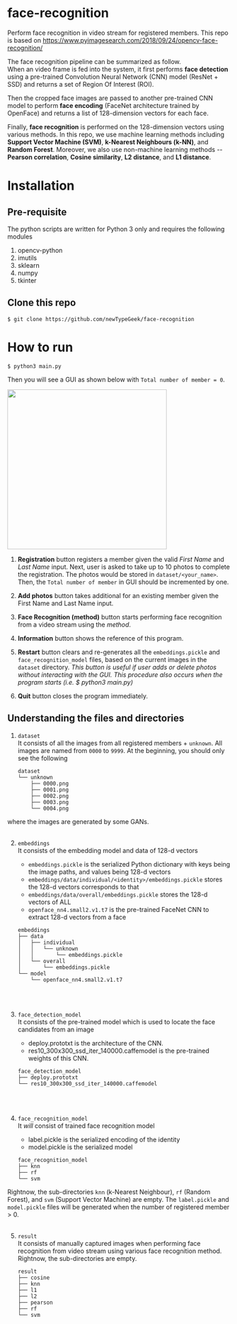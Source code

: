 # face-recognition
Perform face recognition in video stream for registered members. This repo is based on https://www.pyimagesearch.com/2018/09/24/opencv-face-recognition/<br>

The face recognition pipeline can be summarized as follow. <br>
When an video frame is fed into the system, it first performs **face detection** using a pre-trained Convolution Neural Network (CNN) model (ResNet + SSD) and returns a set of Region Of Interest (ROI). <br>

Then the cropped face images are passed to another pre-trained CNN model to perform **face encoding** (FaceNet architecture trained by OpenFace) and returns a list of 128-dimension vectors for each face.<br>

Finally, **face recognition** is performed on the 128-dimension vectors using various methods. In this repo, we use machine learning methods including **Support Vector Machine (SVM)**, **k-Nearest Neighbours (k-NN)**, and **Random Forest**. Moreover, we also use non-machine learning methods -- **Pearson correlation**, **Cosine similarity**, **L2 distance**, and **L1 distance**.

# Installation
## Pre-requisite
The python scripts are written for Python 3 only and requires the following modules <br>
1. opencv-python
2. imutils
3. sklearn
4. numpy
5. tkinter

## Clone this repo
`$ git clone https://github.com/newTypeGeek/face-recognition`

# How to run
`$ python3 main.py`

Then you will see a GUI as shown below with `Total number of member = 0`.<br>

<img src="https://github.com/newTypeGeek/face-recognition/blob/master/gui.png" width="360">

1. **Registration** button registers a member given the valid *First Name* and *Last Name* input. Next, user is asked to
   take up to 10 photos to complete the registration. The photos would be stored in `dataset/<your_name>`. Then, the `Total number of member` in GUI should be incremented by one.

2. **Add photos** button takes additional for an existing member given the First Name and Last Name input.

3. **Face Recognition (method)** button starts performing face recognition from a video stream using the *method*.

4. **Information** button shows the reference of this program.

5. **Restart** button clears and re-generates all the `embeddings.pickle` and `face_recognition_model` files, based on the current images in the `dataset` directory.
*This button is useful if user adds or delete photos without interacting with the GUI.
This procedure also occurs when the program starts (i.e. $ python3 main.py)*

6. **Quit** button closes the program immediately.



## Understanding the files and directories
1. `dataset` <br> 
It consists of all the images from all registered members + `unknown`.
All images are named from `0000` to `9999`. At the beginning, you should only see the following
    ```
    dataset
    └── unknown
        ├── 0000.png
        ├── 0001.png
        ├── 0002.png
        ├── 0003.png
        └── 0004.png
    ```
where the images are generated by some GANs.<br><br>


2. `embeddings` <br>
    It consists of the embedding model and data of 128-d vectors
    - `embeddings.pickle` is the serialized Python dictionary with keys being the image paths, and values being 128-d vectors
    - `embeddings/data/individual/<identity>/embeddings.pickle` stores the 128-d vectors
      corresponds to that <identity>
    - `embeddings/data/overall/embeddings.pickle` stores the 128-d vectors of ALL <identity>
    - `openface_nn4.small2.v1.t7` is the pre-trained FaceNet CNN to extract 128-d vectors from a face
    ```
    embeddings
    ├── data
    │   ├── individual
    │   │   └── unknown
    │   │       └── embeddings.pickle
    │   └── overall
    │       └── embeddings.pickle
    └── model
        └── openface_nn4.small2.v1.t7
    ```
    <br><br>

3. `face_detection_model`<br>
    It consists of the pre-trained model which is used to locate the face candidates from an image
    - deploy.prototxt is the architecture of the CNN.
    - res10_300x300_ssd_iter_140000.caffemodel is the pre-trained weights of this CNN.
    ```
    face_detection_model
    ├── deploy.prototxt
    └── res10_300x300_ssd_iter_140000.caffemodel
    ```
    <br><br>

4. `face_recognition_model`<br>
    It *will* consist of trained face recognition model
    - label.pickle is the serialized encoding of the identity
    - model.pickle is the serialized model<br>
    ```
    face_recognition_model
    ├── knn
    ├── rf
    └── svm
    ```
Rightnow, the sub-directories `knn` (k-Nearest Neighbour), `rf` (Random Forest), and `svm` (Support Vector Machine) are empty.
The `label.pickle` and `model.pickle` files will be generated when the number of registered member > 0.<br><br>

5. `result`<br>
    It consists of manually captured images when performing face recognition from video stream 
    using various face recognition method. Rightnow, the sub-directories are empty.
    ```
    result
    ├── cosine
    ├── knn
    ├── l1
    ├── l2
    ├── pearson
    ├── rf
    └── svm
    ```
